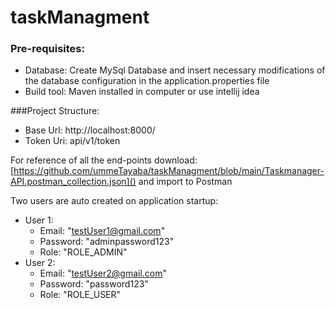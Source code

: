 # taskManagment

### Pre-requisites: 

- Database: Create MySql Database and insert necessary modifications of the database configuration in the application.properties file
- Build tool: Maven installed in computer or use intellij idea

###Project Structure:

- Base Url: http://localhost:8000/
- Token Uri: api/v1/token


For reference of all the end-points download: [https://github.com/ummeTayaba/taskManagment/blob/main/Taskmanager-API.postman_collection.json]() and import to Postman

Two users are auto created on application startup:
- User 1:
  - Email: "testUser1@gmail.com"
  - Password: "adminpassword123"
  - Role: "ROLE_ADMIN"
- User 2:
  - Email: "testUser2@gmail.com"
  - Password: "password123"
  - Role: "ROLE_USER"

                                           
